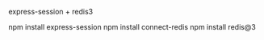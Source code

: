 express-session + redis3



npm install express-session
npm install connect-redis
npm install redis@3
